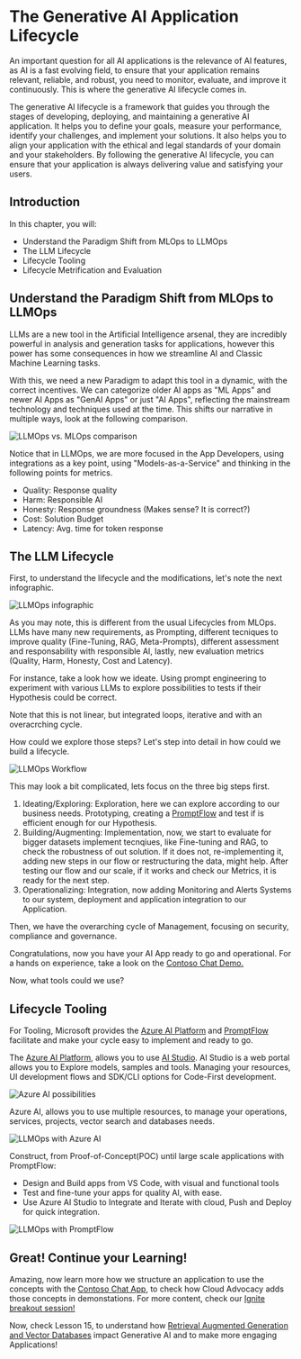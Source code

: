 # The Generative AI Application Lifecycle

An important question for all AI applications is the relevance of AI features, as AI is a fast evolving field, to ensure that your application remains relevant, reliable, and robust, you need to monitor, evaluate, and improve it continuously. This is where the generative AI lifecycle comes in.

The generative AI lifecycle is a framework that guides you through the stages of developing, deploying, and maintaining a generative AI application. It helps you to define your goals, measure your performance, identify your challenges, and implement your solutions. It also helps you to align your application with the ethical and legal standards of your domain and your stakeholders. By following the generative AI lifecycle, you can ensure that your application is always delivering value and satisfying your users.

## Introduction

In this chapter, you will:

- Understand the Paradigm Shift from MLOps to LLMOps
- The LLM Lifecycle
- Lifecycle Tooling
- Lifecycle Metrification and Evaluation

## Understand the Paradigm Shift from MLOps to LLMOps

LLMs are a new tool in the Artificial Intelligence arsenal, they are incredibly powerful in analysis and generation tasks for applications, however this power has some consequences in how we streamline AI and Classic Machine Learning tasks.

With this, we need a new Paradigm to adapt this tool in a dynamic, with the correct incentives. We can categorize older AI apps as "ML Apps" and newer AI Apps as "GenAI Apps" or just "AI Apps", reflecting the mainstream technology and techniques used at the time. This shifts our narrative in multiple ways, look at the following comparison.

![LLMOps vs. MLOps comparison](./images/01-llmops-shift.png?WT.mc_id=academic-105485-koreys)

Notice that in LLMOps, we are more focused in the App Developers, using integrations as a key point, using "Models-as-a-Service" and thinking in the following points for metrics.

- Quality: Response quality
- Harm: Responsible AI
- Honesty: Response groundness (Makes sense? It is correct?)
- Cost: Solution Budget
- Latency: Avg. time for token response

## The LLM Lifecycle

First, to understand the lifecycle and the modifications, let's note the next infographic.

![LLMOps infographic](./images/02-llmops.png?WT.mc_id=academic-105485-koreys)

As you may note, this is different from the usual Lifecycles from MLOps. LLMs have many new requirements, as Prompting, different tecniques to improve quality (Fine-Tuning, RAG, Meta-Prompts), different assessment and responsability with responsible AI, lastly, new evaluation metrics (Quality, Harm, Honesty, Cost and Latency).

For instance, take a look how we ideate. Using prompt engineering to experiment with various LLMs to explore possibilities to tests if their Hypothesis could be correct.

Note that this is not linear, but integrated loops, iterative and with an overacrching cycle.

How could we explore those steps? Let's step into detail in how could we build a lifecycle.

![LLMOps Workflow](./images/03-llm-stage-flows.png?WT.mc_id=academic-105485-koreys)

This may look a bit complicated, lets focus on the three big steps first.

1. Ideating/Exploring: Exploration, here we can explore according to our business needs. Prototyping, creating a [PromptFlow](https://microsoft.github.io/promptflow/index.html?WT.mc_id=academic-105485-koreyst) and test if is efficient enough for our Hypothesis.
1. Building/Augmenting: Implementation, now, we start to evaluate for bigger datasets implement tecnqiues, like Fine-tuning and RAG, to check the robustness of out solution. If it does not, re-implementing it, adding new steps in our flow or restructuring the data, might help. After testing our flow and our scale, if it works and check our Metrics, it is ready for the next step.
1. Operationalizing: Integration, now adding Monitoring and Alerts Systems to our system, deployment and application integration to our Application.

Then, we have the overarching cycle of Management, focusing on security, compliance and governance.

Congratulations, now you have your AI App ready to go and operational. For a hands on experience, take a look on the [Contoso Chat Demo.](https://nitya.github.io/contoso-chat/?WT.mc_id=academic-105485-koreys)

Now, what tools could we use?

## Lifecycle Tooling

For Tooling, Microsoft provides the [Azure AI Platform](https://azure.microsoft.com/solutions/ai/?WT.mc_id=academic-105485-koreys) and [PromptFlow](https://microsoft.github.io/promptflow/index.html?WT.mc_id=academic-105485-koreyst) facilitate and make your cycle easy to implement and ready to go.

The [Azure AI Platform](https://azure.microsoft.com/solutions/ai/?WT.mc_id=academic-105485-koreys), allows you to use [AI Studio](https://ai.azure.com/?WT.mc_id=academic-105485-koreys). AI Studio is a web portal allows you to Explore models, samples and tools. Managing your resources, UI development flows and SDK/CLI options for Code-First development.

![Azure AI possibilities](./images/04-azure-ai-platform.png?WT.mc_id=academic-105485-koreys)

Azure AI, allows you to use multiple resources, to manage your operations, services, projects, vector search and databases needs.

![LLMOps with Azure AI](./images/05-llm-azure-ai-prompt.png?WT.mc_id=academic-105485-koreys)

Construct, from Proof-of-Concept(POC) until large scale applications with PromptFlow:

- Design and Build apps from VS Code, with visual and functional tools
- Test and fine-tune your apps for quality AI, with ease.
- Use Azure AI Studio to Integrate and Iterate with cloud, Push and Deploy for quick integration.

![LLMOps with PromptFlow](./images/06-llm-promptflow.png?WT.mc_id=academic-105485-koreys)

## Great! Continue your Learning!

Amazing, now learn more how we structure an application to use the concepts with the [Contoso Chat App](https://nitya.github.io/contoso-chat/?WT.mc_id=academic-105485-koreyst), to check how Cloud Advocacy adds those concepts in demonstations. For more content, check our [Ignite breakout session!
](https://www.youtube.com/watch?v=DdOylyrTOWg)

Now, check Lesson 15, to understand how [Retrieval Augmented Generation and Vector Databases](#) impact Generative AI and to make more engaging Applications!
